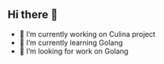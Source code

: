 ## Hi there 👋

- 🔭 I’m currently working on Culina project
- 🌱 I’m currently learning Golang
- 🤔 I’m looking for work on Golang

